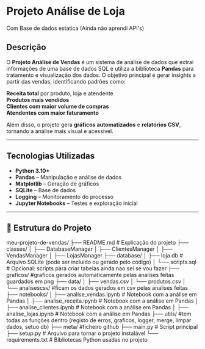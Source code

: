 # Projeto Análise de Loja
Com Base de dados estatica (Ainda não aprendi API's)

## Descrição

O **Projeto Análise de Vendas** é um sistema de análise de dados que extrai informações de uma base de dados SQL e utiliza a biblioteca **Pandas** para tratamento e visualização dos dados. O objetivo principal é gerar insights a partir das vendas, identificando padrões como:

**Receita total** por produto, loja e atendente  
**Produtos mais vendidos**  
**Clientes com maior volume de compras**  
**Atendentes com maior faturamento**  

Além disso, o projeto gera **gráficos automatizados** e **relatórios CSV**, tornando a análise mais visual e acessível.

---

## **Tecnologias Utilizadas**

- **Python 3.10+**  
- **Pandas** – Manipulação e análise de dados  
- **Matplotlib** – Geração de gráficos  
- **SQLite** – Base de dados  
- **Logging** – Monitoramento do processo  
- **Jupyter Notebooks** – Testes e exploração inicial  

---

## 📂 **Estrutura do Projeto**

meu-projeto-de-vendas/
├── README.md  # Explicação do projeto
├── classes/
│   ├── DatabaseManager
│   ├── ClientesManager
│   ├── VendasManager
│   ├── LojasManager
├── database/
│   ├── loja.db  # Arquivo SQLite (pode ser incluído ou gerado pelo código)
│   └── scripts.sql  # Opcional: scripts para criar tabelas ainda nao sei se vou fazer
├── graficos/ #graficos gerados automaticamente pelas analises feitas guardados em png
├── data/
│   ├── vendas.csv 
│   └── produtos.csv
│   └── analisescsv/ #ficam os dados gerados em csv pelas analises feitas
├── notebooks/
│   ├── analise_vendas.ipynb  # Notebook com a análise em Pandas
│   ├── analise_receita.ipynb  # Notebook com a análise em Pandas
│   ├── analise_clientes.ipynb  # Notebook com a análise em Pandas
│   ├── analise_lojas.ipynb  # Notebook com a análise em Pandas
├── utils/ #tem todas as funções dentro (registo de erros, graficos, logger, merge, limpar dados, setuo db)
├── meta/ #ficheiro github
├── main.py  # Script principal
├── setup.py  # Arquivo para tornar o projeto instalável
└── requirements.txt  # Bibliotecas Python usadas no projeto

